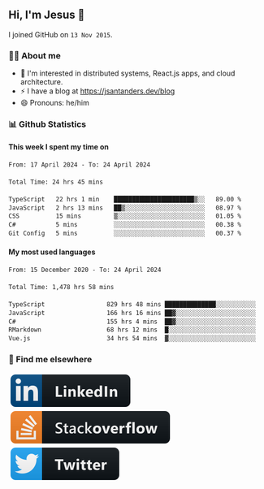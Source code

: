 ## Hi, I'm Jesus 👋

I joined GitHub on `13 Nov 2015`.

<!-- Talking about you -->

### 👨‍💻 About me

- 👦 I'm interested in distributed systems, React.js apps, and cloud architecture.
- ⚡️ I have a blog at <https://jsantanders.dev/blog>
- 😄 Pronouns: he/him

### 📊 Github Statistics

#### This week I spent my time on

<!--START_SECTION:weekly-->

```txt
From: 17 April 2024 - To: 24 April 2024

Total Time: 24 hrs 45 mins

TypeScript   22 hrs 1 min    ██████████████████████▒░░   89.00 %
JavaScript   2 hrs 13 mins   ██▒░░░░░░░░░░░░░░░░░░░░░░   08.97 %
CSS          15 mins         ▒░░░░░░░░░░░░░░░░░░░░░░░░   01.05 %
C#           5 mins          ░░░░░░░░░░░░░░░░░░░░░░░░░   00.38 %
Git Config   5 mins          ░░░░░░░░░░░░░░░░░░░░░░░░░   00.37 %
```

<!--END_SECTION:weekly-->

#### My most used languages

<!--START_SECTION:alltime-->

```txt
From: 15 December 2020 - To: 24 April 2024

Total Time: 1,478 hrs 58 mins

TypeScript                 829 hrs 48 mins ██████████████░░░░░░░░░░░   56.11 %
JavaScript                 166 hrs 16 mins ██▓░░░░░░░░░░░░░░░░░░░░░░   11.24 %
C#                         155 hrs 4 mins  ██▓░░░░░░░░░░░░░░░░░░░░░░   10.49 %
RMarkdown                  68 hrs 12 mins  █░░░░░░░░░░░░░░░░░░░░░░░░   04.61 %
Vue.js                     34 hrs 54 mins  ▓░░░░░░░░░░░░░░░░░░░░░░░░   02.36 %
```

<!--END_SECTION:alltime-->

### 📢 Find me elsewhere

<p>
  <a target="_blank" href="https://linkedin.com/in/jsantanders">
    <img src="https://github.com/jsantanders/jsantanders/blob/master/img/linkedin.svg" alt="LinkedIn" style="vertical-align:top; margin:4px">
  </a>
  
  <a target="_blank" href="https://stackoverflow.com/users/7318331/jesus-santander">
    <img src="https://github.com/jsantanders/jsantanders/blob/master/img/stackoverflow.svg" alt="StackOverflow" style="vertical-align:top; margin:4px">
  </a>
  
  <a target="_blank" href="http://twitter.com/jsantanders">
    <img src="https://github.com/jsantanders/jsantanders/blob/master/img/twitter.svg" alt="Twitter" style="vertical-align:top; margin:4px">
  </a>
</p>

